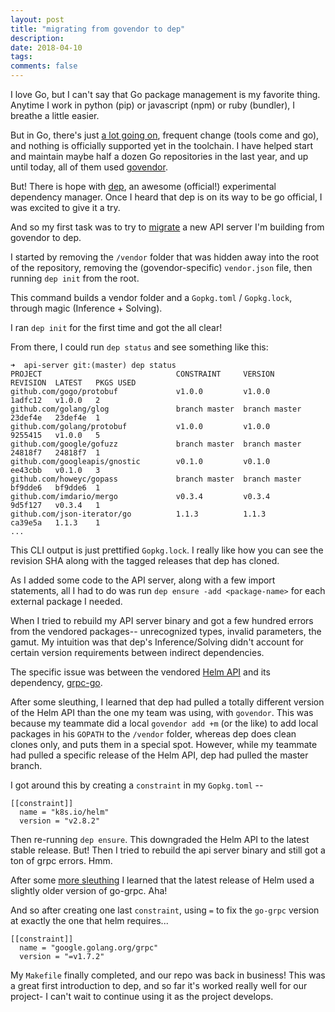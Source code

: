 ```yaml
---
layout: post
title: "migrating from govendor to dep"
description:
date: 2018-04-10
tags:
comments: false
---
```



I love Go, but I can't say that Go package management is my favorite thing. Anytime I work in python (pip) or javascript (npm) or ruby (bundler), I breathe a little easier.

But in Go, there's just [a lot going on](https://github.com/blindpirate/report-of-build-tools-for-java-and-golang), frequent change (tools come and go), and nothing is officially supported yet in the toolchain. I have helped start and maintain maybe half a dozen Go repositories in the last year, and up until today, all of them used [govendor](https://github.com/kardianos/govendor).

But! There is hope with [dep](https://golang.github.io/dep/), an awesome (official!) experimental dependency manager. Once I heard that dep is on its way to be go official, I was excited to give it a try.

And so my first task was to try to [migrate](https://golang.github.io/dep/docs/migrating.html) a new API server I'm building from govendor to dep.

I started by removing the `/vendor` folder that was hidden away into the root of the repository, removing the (govendor-specific) `vendor.json` file, then running `dep init` from the root.

This command builds a vendor folder and a `Gopkg.toml` / `Gopkg.lock`, through magic (Inference + Solving).

I ran `dep init` for the first time and got the all clear!

From there, I could run `dep status` and see something like this:

```
➜  api-server git:(master) dep status
PROJECT                              CONSTRAINT     VERSION        REVISION  LATEST   PKGS USED
github.com/gogo/protobuf             v1.0.0         v1.0.0         1adfc12   v1.0.0   2
github.com/golang/glog               branch master  branch master  23def4e   23def4e  1
github.com/golang/protobuf           v1.0.0         v1.0.0         9255415   v1.0.0   5
github.com/google/gofuzz             branch master  branch master  24818f7   24818f7  1
github.com/googleapis/gnostic        v0.1.0         v0.1.0         ee43cbb   v0.1.0   3
github.com/howeyc/gopass             branch master  branch master  bf9dde6   bf9dde6  1
github.com/imdario/mergo             v0.3.4         v0.3.4         9d5f127   v0.3.4   1
github.com/json-iterator/go          1.1.3          1.1.3          ca39e5a   1.1.3    1
...
```

This CLI output is just prettified `Gopkg.lock`. I really like how you can see the revision SHA along with the tagged releases that dep has cloned.

As I added some code to the API server, along with a few import statements, all I had to do was run `dep ensure -add <package-name>` for each external package I needed.

When I tried to rebuild my API server binary and got a few hundred errors from the vendored packages-- unrecognized types, invalid parameters, the gamut. My intuition was that dep's Inference/Solving didn't account for certain version requirements between indirect dependencies.

The specific issue was between the vendored [Helm API](https://github.com/kubernetes/helm/blob/master/docs/developers.md) and its dependency, [grpc-go](https://github.com/grpc/grpc-go).

After some sleuthing, I learned that dep had pulled a totally different version of the Helm API than the one my team was using, with `govendor`. This was because my teammate did a local `govendor add +m` (or the like) to add local packages in his `GOPATH` to the `/vendor` folder, whereas dep does clean clones only, and puts them in a special spot. However, while my teammate had pulled a specific release of the Helm API, dep had pulled the master branch.

I got around this by creating a `constraint` in my `Gopkg.toml` --

```
[[constraint]]
  name = "k8s.io/helm"
  version = "v2.8.2"
```

Then re-running `dep ensure`. This downgraded the Helm API to the latest stable release. But! Then I tried to rebuild the api server binary and still got a ton of grpc errors. Hmm.

After some [more sleuthing](https://github.com/kubernetes/helm/blob/release-2.8/glide.yaml#L28) I learned that the latest release of Helm used a slightly older version of go-grpc. Aha!

And so after creating one last `constraint`, using `=` to fix the `go-grpc` version at exactly the one that helm requires...

```
[[constraint]]
  name = "google.golang.org/grpc"
  version = "=v1.7.2"
```

My `Makefile` finally completed, and our repo was back in business! This was a great first introduction to dep, and so far it's worked really well for our project- I can't wait to continue using it as the project develops.
